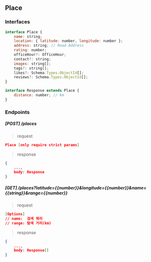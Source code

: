 ## Place

### Interfaces

```javascript
interface Place {
    name: string;
    location: { latitude: number, longitude: number };
    address: string; // Road Address
    rating: number;
    officeHour?: OfficeHour;
	contact?: string;
	images: string[];
	tags?: string[];
	likes?: Schema.Types.ObjectId[];
	reviews?: Schema.Types.ObjectId[];
}

interface Response extends Place {
    distance: number; // km
}
```

### Endpoints

##### [POST] /places

> request

```json
Place [only require strict params]
```

> response

```json
{
    ...,
    body: Response
}
```

##### [GET] /places?latitude={{number}}&longitude={{number}}&name={{string}}&range={{number}}

> request

```json
[Options]
// name:  검색 쿼리
// range: 탐색 거리(km)
```

> response

```json
{
    ...,
    body: Response[]
}
```


